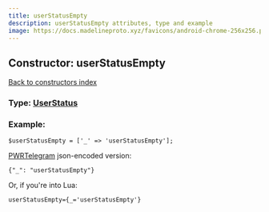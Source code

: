 ```yaml
---
title: userStatusEmpty
description: userStatusEmpty attributes, type and example
image: https://docs.madelineproto.xyz/favicons/android-chrome-256x256.png
---
```

## Constructor: userStatusEmpty  
[Back to constructors index](index.md)






### Type: [UserStatus](../types/UserStatus.md)


### Example:

```
$userStatusEmpty = ['_' => 'userStatusEmpty'];
```  

[PWRTelegram](https://pwrtelegram.xyz) json-encoded version:

```
{"_": "userStatusEmpty"}
```


Or, if you're into Lua:  


```
userStatusEmpty={_='userStatusEmpty'}

```


